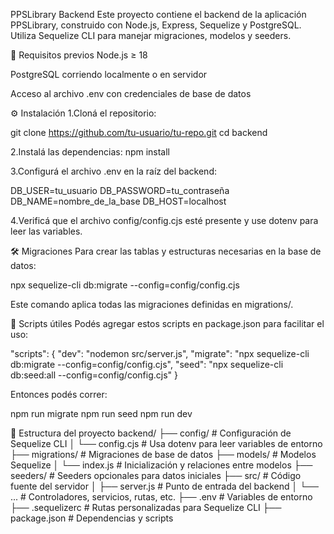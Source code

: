 PPSLibrary Backend
Este proyecto contiene el backend de la aplicación PPSLibrary, construido con Node.js, Express, Sequelize y PostgreSQL. Utiliza Sequelize CLI para manejar migraciones, modelos y seeders.

🚀 Requisitos previos
Node.js ≥ 18

PostgreSQL corriendo localmente o en servidor

Acceso al archivo .env con credenciales de base de datos

⚙️ Instalación
1.Cloná el repositorio:

git clone https://github.com/tu-usuario/tu-repo.git
cd backend

2.Instalá las dependencias:
npm install

3.Configurá el archivo .env en la raíz del backend:

DB_USER=tu_usuario
DB_PASSWORD=tu_contraseña
DB_NAME=nombre_de_la_base
DB_HOST=localhost

4.Verificá que el archivo config/config.cjs esté presente y use dotenv para leer las variables.

🛠️ Migraciones
Para crear las tablas y estructuras necesarias en la base de datos:

npx sequelize-cli db:migrate --config=config/config.cjs

Este comando aplica todas las migraciones definidas en migrations/.

🧪 Scripts útiles
Podés agregar estos scripts en package.json para facilitar el uso:

"scripts": {
  "dev": "nodemon src/server.js",
  "migrate": "npx sequelize-cli db:migrate --config=config/config.cjs",
  "seed": "npx sequelize-cli db:seed:all --config=config/config.cjs"
}

Entonces podés correr:

npm run migrate
npm run seed
npm run dev

📁 Estructura del proyecto
backend/
├── config/           # Configuración de Sequelize CLI
│   └── config.cjs    # Usa dotenv para leer variables de entorno
├── migrations/       # Migraciones de base de datos
├── models/           # Modelos Sequelize
│   └── index.js      # Inicialización y relaciones entre modelos
├── seeders/          # Seeders opcionales para datos iniciales
├── src/              # Código fuente del servidor
│   ├── server.js     # Punto de entrada del backend
│   └── ...           # Controladores, servicios, rutas, etc.
├── .env              # Variables de entorno
├── .sequelizerc      # Rutas personalizadas para Sequelize CLI
├── package.json      # Dependencias y scripts